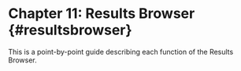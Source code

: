 Chapter 11:  Results Browser {#resultsbrowser}
==================================

This is a point-by-point guide describing each function of the Results Browser.
